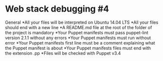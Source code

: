 # Web stack debugging #4

General
*All your files will be interpreted on Ubuntu 14.04 LTS
*All your files should end with a new line
*A README.md file at the root of the folder of the project is mandatory
*Your Puppet manifests must pass puppet-lint version 2.1.1 without any errors
*Your Puppet manifests must run without error
*Your Puppet manifests first line must be a comment explaining what the Puppet manifest is about
*Your Puppet manifests files must end with the extension .pp
*Files will be checked with Puppet v3.4
